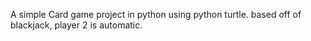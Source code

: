 A simple Card game project in python using python turtle. based off of blackjack, player 2 is automatic.

